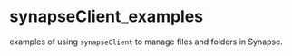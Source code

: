 # synapseClient_examples

examples of using `synapseClient` to manage files and folders in Synapse.
